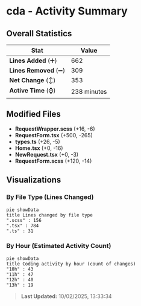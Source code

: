 # cda - Activity Summary 

## Overall Statistics

| Stat                   | Value                                                             |
| ---------------------- | ----------------------------------------------------------------- |
| **Lines Added** (➕)   | 662                                          |
| **Lines Removed** (➖) | 309                                        |
| **Net Change** (↕)    | 353                |
| **Active Time** (⌚)   | 238 minutes |


## Modified Files
- **RequestWrapper.scss** (+16, -6)
- **RequestForm.tsx** (+500, -265)
- **types.ts** (+26, -5)
- **Home.tsx** (+0, -16)
- **NewRequest.tsx** (+0, -3)
- **RequestForm.scss** (+120, -14)

## Visualizations

### By File Type (Lines Changed)

```mermaid
pie showData
title Lines changed by file type
".scss" : 156
".tsx" : 784
".ts" : 31
```

### By Hour (Estimated Activity Count)

```mermaid
pie showData
title Coding activity by hour (count of changes)
"10h" : 43
"11h" : 47
"12h" : 40
"13h" : 19
```


> **Last Updated:** 10/02/2025, 13:33:34